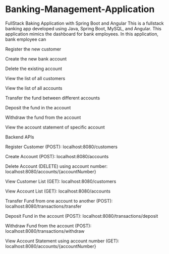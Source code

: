 # Banking-Management-Application
FullStack Baking Application with Spring Boot and Angular
This is a fullstack banking app developed using Java, Spring Boot, MySQL, and Angular.
This application mimics the dashboard for bank employees. In this application, bank employee can

Register the new customer

Create the new bank account

Delete the existing account

View the list of all customers

View the list of all accounts

Transfer the fund between different accounts

Deposit the fund in the account

Withdraw the fund from the account

View the account statement of specific account


Backend APIs

Register Customer (POST): localhost:8080/customers

Create Account (POST): localhost:8080/accounts

Delete Account (DELETE) using account number: localhost:8080/accounts/{accountNumber}

View Customer List (GET): localhost:8080/customers

View Account List (GET): localhost:8080/accounts

Transfer Fund from one account to another (POST): localhost:8080/transactions/transfer

Deposit Fund in the account (POST): localhost:8080/transactions/deposit

Withdraw Fund from the account (POST): localhost:8080/transactions/withdraw

View Account Statement using account number (GET): localhost:8080/accounts/{accountNumber}
